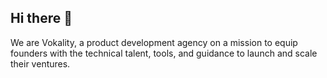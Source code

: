 ## Hi there 👋

We are Vokality, a product development agency on a mission to equip founders with the technical talent, tools, and guidance to launch and scale their ventures.

